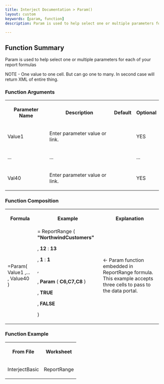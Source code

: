 ```yaml
---
title: Interject Documentation > Param()
layout: custom
keywords: [param, function]
description: Param is used to help select one or multiple parameters for each of your report formulas. 
 
---
```

##  Function Summary 

Param is used to help select one or multiple parameters for each of your report formulas 

NOTE - One value to one cell. But can go one to many. In second case will return XML of entire thing. 

###  Function Arguments   
  
<table>  
<tr>  
<th>



Parameter Name 


</th>  
<th>



Description 


</th>  
<th>



Default 


</th>  
<th>



Optional 


</th> </tr>  
<tr>  
<td>



Value1 


</td>  
<td>

Enter parameter value or link. 
</td>  
<td>


</td>  
<td>



YES 


</td> </tr>  
<tr>  
<td>

... 
</td>  
<td>

... 
</td>  
<td>


</td>  
<td>

... 
</td> </tr>  
<tr>  
<td>

Val40  
</td>  
<td>

Enter parameter value or link. 
</td>  
<td>


</td>  
<td>

YES 
</td> </tr> </table>

###  Function Composition   
  
<table>  
<tr>  
<th>

Formula 
</th>  
<th>

Example 
</th>  
<th>

Explanation 
</th> </tr>  
<tr>  
<td>



=Param(
Value1 
,... 
,  Value40 
) 


</td>  
<td>
=  ReportRange  ( 
<b>"NorthwindCustomers"</b>

,  <b>12</b> :  <b>13</b>

,  <b>1</b> :  <b>1</b>

, 

, <b>Param</b> (  <b>C6,C7,C8</b> ) 

,  <b>TRUE</b>

,  <b>FALSE</b>

) 


</td>  
<td>



← Param function embedded in ReportRange formula. This example accepts three cells to pass to the data portal. 


</td> </tr> </table>

###  Function Example   
  
<table>  
<tr>  
<th>

From File 
</th>  
<th>

Worksheet 
</th> </tr>  
<tr>  
<td>

InterjectBasic 
</td>  
<td>

ReportRange 
</td> </tr> </table>
